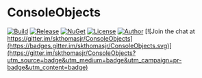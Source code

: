 # ConsoleObjects

[![Build](https://ci.appveyor.com/api/projects/status/unwhjxkf0s116444?svg=true)](https://ci.appveyor.com/project/skthomasjr/consoleobjects)
[![Release](https://img.shields.io/github/release/skthomasjr/ConsoleObjects.svg?maxAge=2592000)](https://github.com/skthomasjr/ConsoleObjects/releases)
[![NuGet](https://img.shields.io/nuget/v/ConsoleObjects.svg)](https://www.nuget.org/packages/ConsoleObjects)
[![License](https://img.shields.io/github/license/skthomasjr/ConsoleObjects.svg?maxAge=2592000)](LICENSE.md)
[![Author](https://img.shields.io/badge/author-Scott%20K.%20Thomas%2C%20Jr.-blue.svg?maxAge=2592000)](https://www.linkedin.com/in/skthomasjr)
[![Join the chat at https://gitter.im/skthomasjr/ConsoleObjects](https://badges.gitter.im/skthomasjr/ConsoleObjects.svg)](https://gitter.im/skthomasjr/ConsoleObjects?utm_source=badge&utm_medium=badge&utm_campaign=pr-badge&utm_content=badge)
